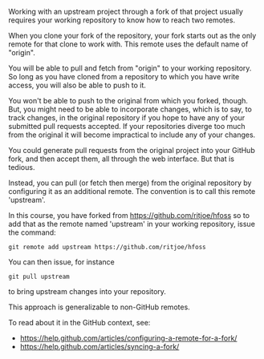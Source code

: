 
Working with an upstream project through a fork of that project usually
requires your working repository to know how to reach two remotes.

When you clone your fork of the repository, your fork starts out as the only
remote for that clone to work with. This remote uses the default name of
"origin". 

You will be able to pull and fetch from "origin" to your working repository.
So long as you have cloned from a repository to which you have write access,
you will also be able to push to it.

You won't be able to push to the original from which you forked, though.
But, you might need to be able to incorporate changes, which is to say, to
track changes, in the original repository if you hope to have any of your
submitted pull requests accepted. If your repositories diverge too much from
the original it will become impractical to include any of your changes.

You could generate pull requests from the original project into your GitHub
fork, and then accept them, all through the web interface. But that is
tedious.

Instead, you can pull (or fetch then merge) from the original repository by
configuring it as an additional remote. The convention is to call this
remote 'upstream'. 

In this course, you have forked from https://github.com/ritjoe/hfoss so to
add that as the remote named 'upstream' in your working repository, issue
the command:

    git remote add upstream https://github.com/ritjoe/hfoss

You can then issue, for instance

    git pull upstream

to bring upstream changes into your repository. 

This approach is generalizable to non-GitHub remotes.

To read about it in the GitHub context, see:

  * https://help.github.com/articles/configuring-a-remote-for-a-fork/
  * https://help.github.com/articles/syncing-a-fork/

